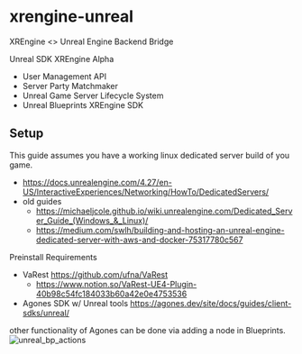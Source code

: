 # xrengine-unreal
XREngine &lt;> Unreal Engine Backend Bridge

Unreal SDK XREngine Alpha
- User Management API
- Server Party Matchmaker
- Unreal Game Server Lifecycle System
- Unreal Blueprints XREngine SDK

## Setup

This guide assumes you have a working linux dedicated server build of you game.
- https://docs.unrealengine.com/4.27/en-US/InteractiveExperiences/Networking/HowTo/DedicatedServers/
- old guides 
   - https://michaeljcole.github.io/wiki.unrealengine.com/Dedicated_Server_Guide_(Windows_&_Linux)/
   - https://medium.com/swlh/building-and-hosting-an-unreal-engine-dedicated-server-with-aws-and-docker-75317780c567

Preinstall Requirements
- VaRest https://github.com/ufna/VaRest
   - https://www.notion.so/VaRest-UE4-Plugin-40b98c54fc184033b60a42e0e4753536
- Agones SDK w/ Unreal tools https://agones.dev/site/docs/guides/client-sdks/unreal/

other functionality of Agones can be done via adding a node in Blueprints.
![unreal_bp_actions](https://user-images.githubusercontent.com/5104160/172027649-676723a1-a5d1-46f0-9406-eb2aa429cf18.png)

